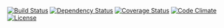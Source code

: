 [![Build Status](http://img.shields.io/travis/pikesley/wtfismybbctbqtopic.svg?style=flat-square)](https://travis-ci.org/pikesley/wtfismybbctbqtopic)
[![Dependency Status](http://img.shields.io/gemnasium/pikesley/wtfismybbctbqtopic.svg?style=flat-square)](https://gemnasium.com/pikesley/wtfismybbctbqtopic)
[![Coverage Status](http://img.shields.io/coveralls/pikesley/wtfismybbctbqtopic.svg?style=flat-square)](https://coveralls.io/r/pikesley/wtfismybbctbqtopic)
[![Code Climate](http://img.shields.io/codeclimate/github/pikesley/wtfismybbctbqtopic.svg?style=flat-square)](https://codeclimate.com/github/pikesley/wtfismybbctbqtopic)
[![License](http://img.shields.io/:license-mit-blue.svg?style=flat-square)](http://pikesley.mit-license.org)
